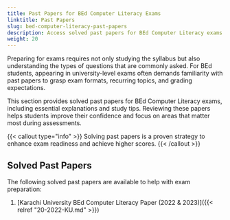```yaml
---
title: Past Papers for BEd Computer Literacy Exams  
linktitle: Past Papers  
slug: bed-computer-literacy-past-papers  
description: Access solved past papers for BEd Computer Literacy exams to understand key patterns, important topics, and better prepare for university assessments.  
weight: 20
---
```


Preparing for exams requires not only studying the syllabus but also understanding the types of questions that are commonly asked. For BEd students, appearing in university-level exams often demands familiarity with past papers to grasp exam formats, recurring topics, and grading expectations.  

This section provides solved past papers for BEd Computer Literacy exams, including essential explanations and study tips. Reviewing these papers helps students improve their confidence and focus on areas that matter most during assessments.  

{{< callout type="info" >}}
Solving past papers is a proven strategy to enhance exam readiness and achieve higher scores.
{{< /callout >}}

## Solved Past Papers
The following solved past papers are available to help with exam preparation:

1. [Karachi University BEd Computer Literacy Paper (2022 & 2023)]({{< relref "20-2022-KU.md" >}})